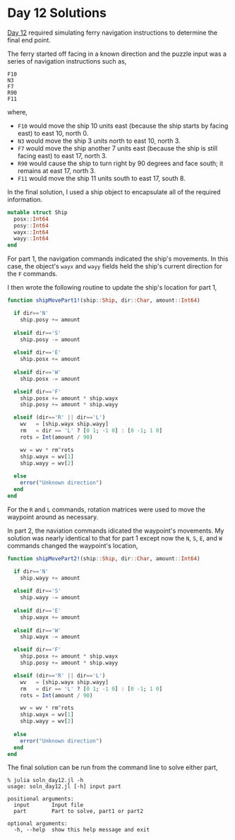 # Day 12 Solutions

[Day 12](https://adventofcode.com/2020/day/12) required simulating ferry navigation
instructions to determine the final end point. 

The ferry started off facing in a known direction and the puzzle input was a series
of navigation instructions such as,

```
F10
N3
F7
R90
F11
```

where,
- `F10` would move the ship 10 units east (because the ship starts by
  facing east) to east 10, north 0.
- `N3` would move the ship 3 units north to east 10, north 3.
- `F7` would move the ship another 7 units east (because the ship is
  still facing east) to east 17, north 3.
- `R90` would cause the ship to turn right by 90 degrees and face
  south; it remains at east 17, north 3.
- `F11` would move the ship 11 units south to east 17, south 8.

In the final solution, I used a ship object to encapsulate all of the required
information. 

```julia
mutable struct Ship
  posx::Int64
  posy::Int64
  wayx::Int64
  wayy::Int64
end
```

For part 1, the navigation commands indicated the ship's movements.
In this case, the object's `wayx` and `wayy` fields held the ship's current
direction for the `F` commands.

I then wrote the following routine to update the ship's location for part 1,

```julia
function shipMovePart1!(ship::Ship, dir::Char, amount::Int64)

  if dir=='N'
    ship.posy += amount
    
  elseif dir=='S'
    ship.posy -= amount
    
  elseif dir=='E'
    ship.posx += amount
    
  elseif dir=='W'
    ship.posx -= amount

  elseif dir=='F'
    ship.posx += amount * ship.wayx
    ship.posy += amount * ship.wayy

  elseif (dir=='R' || dir=='L')
    wv   = [ship.wayx ship.wayy]
    rm   = dir == 'L' ? [0 1; -1 0] : [0 -1; 1 0]
    rots = Int(amount / 90)

    wv = wv * rm^rots
    ship.wayx = wv[1]
    ship.wayy = wv[2]
    
  else
    error("Unknown direction")
  end
end
```

For the `R` and `L` commands, rotation matrices were used to move the
waypoint around as necessary.

In part 2, the naviation commands idicated the waypoint's movements. My solution
was nearly identical to that for part 1 except now the `N`, `S`, `E`, and `W` 
commands changed the waypoint's location,

```julia
function shipMovePart2!(ship::Ship, dir::Char, amount::Int64)

  if dir=='N'
    ship.wayy += amount
    
  elseif dir=='S'
    ship.wayy -= amount
    
  elseif dir=='E'
    ship.wayx += amount
    
  elseif dir=='W'
    ship.wayx -= amount

  elseif dir=='F'
    ship.posx += amount * ship.wayx
    ship.posy += amount * ship.wayy

  elseif (dir=='R' || dir=='L')
    wv   = [ship.wayx ship.wayy]
    rm   = dir == 'L' ? [0 1; -1 0] : [0 -1; 1 0]
    rots = Int(amount / 90)

    wv = wv * rm^rots
    ship.wayx = wv[1]
    ship.wayy = wv[2]
    
  else
    error("Unknown direction")
  end
end
```

The final solution can be run from the command line to solve either part,

```
% julia soln_day12.jl -h
usage: soln_day12.jl [-h] input part

positional arguments:
  input       Input file
  part        Part to solve, part1 or part2

optional arguments:
  -h, --help  show this help message and exit
```
